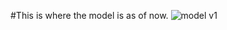 #This is where the model is as of now.
![model v1](https://github.com/johnowagon/lunar-surface-temperature/blob/main/Figure_1.png?raw=true)
